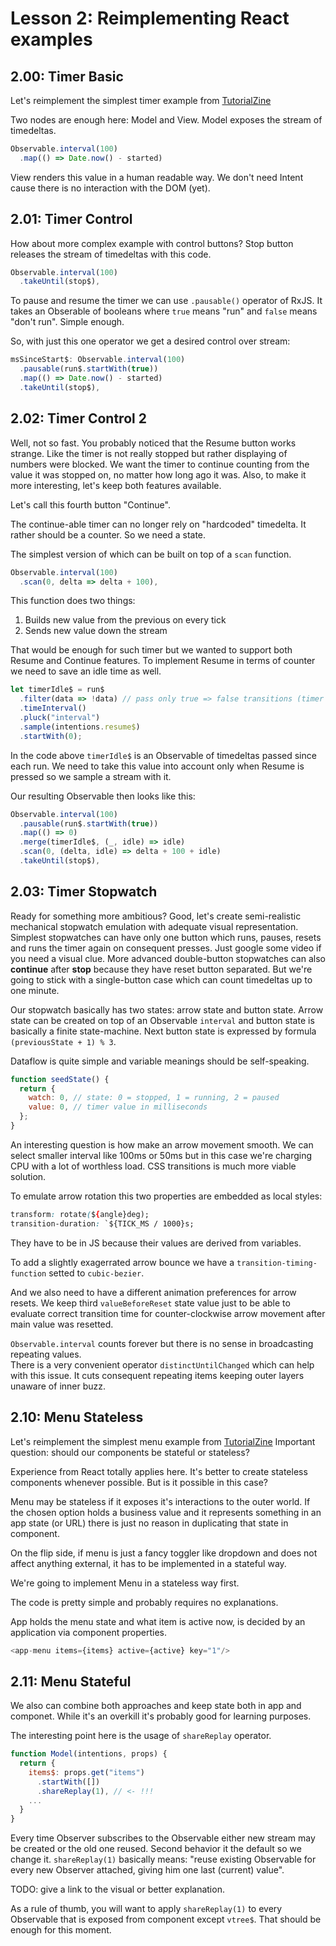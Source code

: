 # Lesson 2: Reimplementing React examples

## 2.00: Timer Basic

Let's reimplement the simplest timer example from [TutorialZine](http://tutorialzine.com/2014/07/5-practical-examples-for-learning-facebooks-react-framework/)

Two nodes are enough here: Model and View.
Model exposes the stream of timedeltas.

```js
Observable.interval(100)
  .map(() => Date.now() - started)
```

View renders this value in a human readable way.
We don't need Intent cause there is no interaction with the DOM (yet).

## 2.01: Timer Control

How about more complex example with control buttons?
Stop button releases the stream of timedeltas with this code.

```js
Observable.interval(100)
  .takeUntil(stop$),
```

To pause and resume the timer we can use `.pausable()` operator of RxJS.
It takes an Obserable of booleans where `true` means "run" and `false` means "don't run".
Simple enough.

So, with just this one operator we get a desired control over stream:

```js
msSinceStart$: Observable.interval(100)
  .pausable(run$.startWith(true))
  .map(() => Date.now() - started)
  .takeUntil(stop$),
```

## 2.02: Timer Control 2

Well, not so fast. You probably noticed that the Resume button works strange.
Like the timer is not really stopped but rather displaying of numbers were blocked.
We want the timer to continue counting from the value it was stopped on,
no matter how long ago it was. Also, to make it more interesting, let's keep both features available.

Let's call this fourth button "Continue".

The continue-able timer can no longer rely on "hardcoded" timedelta.
It rather should be a counter. So we need a state.

The simplest version of which can be built on top of a `scan` function.

```js
Observable.interval(100)
  .scan(0, delta => delta + 100),
```

This function does two things:

1. Builds new value from the previous on every tick
2. Sends new value down the stream

That would be enough for such timer but we wanted to support both Resume and Continue features.
To implement Resume in terms of counter we need to save an idle time as well.

```js
let timerIdle$ = run$
  .filter(data => !data) // pass only true => false transitions (timer is stopped)
  .timeInterval()
  .pluck("interval")
  .sample(intentions.resume$)
  .startWith(0);
```

In the code above `timerIdle$` is an Observable of timedeltas passed since each run.
We need to take this value into account only when Resume is pressed so we sample a stream with it.

Our resulting Observable then looks like this:

```js
Observable.interval(100)
  .pausable(run$.startWith(true))
  .map(() => 0)
  .merge(timerIdle$, (_, idle) => idle)
  .scan(0, (delta, idle) => delta + 100 + idle)
  .takeUntil(stop$),
```

## 2.03: Timer Stopwatch

Ready for something more ambitious? Good, let's create semi-realistic mechanical stopwatch emulation
with adequate visual representation. Simplest stopwatches can have only one
button which runs, pauses, resets and runs the timer again on consequent presses.
Just google some video if you need a visual clue. More advanced double-button stopwatches can also **continue** after **stop**
because they have reset button separated. But we're going to stick with a single-button case
which can count timedeltas up to one minute.

Our stopwatch basically has two states: arrow state and button state.
Arrow state can be created on top of an Observable `interval` and button state is basically a
finite state-machine. Next button state is expressed by formula `(previousState + 1) % 3`.

Dataflow is quite simple and variable meanings should be self-speaking.

```js
function seedState() {
  return {
    watch: 0, // state: 0 = stopped, 1 = running, 2 = paused
    value: 0, // timer value in milliseconds
  };
}
```

An interesting question is how make an arrow movement smooth.
We can select smaller interval like 100ms or 50ms but in this case we're charging CPU with
a lot of worthless load. CSS transitions is much more viable solution.

To emulate arrow rotation this two properties are embedded as local styles:

```CSS
transform: rotate(${angle}deg);
transition-duration: `${TICK_MS / 1000}s;
```

They have to be in JS because their values are derived from variables.

To add a slightly exagerrated arrow bounce we have a `transition-timing-function`
setted to `cubic-bezier`.

And we also need to have a different animation preferences for arrow resets.
We keep third `valueBeforeReset` state value just to be able to evaluate correct transition time
for counter-clockwise arrow movement after main value was resetted.

`Observable.interval` counts forever but there is no sense in
broadcasting repeating values.<br/>
There is a very convenient operator `distinctUntilChanged` which can help
with this issue. It cuts consequent repeating items keeping outer layers unaware of inner buzz.

## 2.10: Menu Stateless

Let's reimplement the simplest menu example from [TutorialZine](http://tutorialzine.com/2014/07/5-practical-examples-for-learning-facebooks-react-framework/)
Important question: should our components be stateful or stateless?

Experience from React totally applies here.
It's better to create stateless components whenever possible.
But is it possible in this case?

Menu may be stateless if it exposes it's interactions to the outer world.
If the chosen option holds a business value and it represents something in an app state (or URL)
there is just no reason in duplicating that state in component.

On the flip side, if menu is just a fancy toggler like dropdown and does not affect anything external,
it has to be implemented in a stateful way.

We're going to implement Menu in a stateless way first.

The code is pretty simple and probably requires no explanations.

App holds the menu state and what item is active now,
is decided by an application via component properties.

```js
<app-menu items={items} active={active} key="1"/>
```

## 2.11: Menu Stateful

We also can combine both approaches and keep state both in app and componet.
While it's an overkill it's probably good for learning purposes.

The interesting point here is the usage of `shareReplay` operator.

```js
function Model(intentions, props) {
  return {
    items$: props.get("items")
      .startWith([])
      .shareReplay(1), // <- !!!
    ...
  }
}
```

Every time Observer subscribes to the Observable either new stream may be created or the old one reused.
Second behavior it the default so we change it.
`shareReplay(1)` basically means: "reuse existing Observable for every
new Observer attached, giving him one last (current) value".

TODO: give a link to the visual or better explanation.

As a rule of thumb, you will want to apply `shareReplay(1)` to every Observable
that is exposed from component except `vtree$`. That should be enough for this moment.

